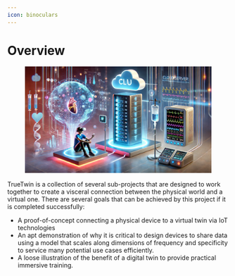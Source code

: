 ```yaml
---
icon: binoculars
---
```


# Overview

<figure><img src="../.gitbook/assets/PiCloudTwin4.webp" alt=""><figcaption></figcaption></figure>

TrueTwin is a collection of several sub-projects that are designed to work together to create a visceral connection between the physical world and a virtual one. There are several goals that can be achieved by this project if it is completed successfully:

* A proof-of-concept connecting a physical device to a virtual twin via IoT technologies
* An apt demonstration of why it is critical to design devices to share data using a model that scales along dimensions of frequency and specificity to service many potential use cases efficiently.
* A loose illustration of the benefit of a digital twin to provide practical immersive training.





